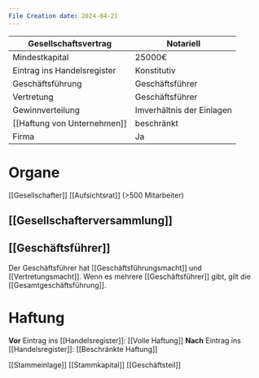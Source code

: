 ```yaml
---
File Creation date: 2024-04-21
---
```

| Gesellschaftsvertrag        | Notariell                 |
| --------------------------- | ------------------------- |
| Mindestkapital              | 25000€                    |
| Eintrag ins Handelsregister | Konstitutiv               |
| Geschäftsführung            | Geschäftsführer           |
| Vertretung                  | Geschäftsführer           |
| Gewinnverteilung            | Imverhältnis der Einlagen |
| [[Haftung von Unternehmen]] | beschränkt                |
| Firma                       | Ja                        |
# Organe
[[Gesellschafter]]
[[Aufsichtsrat]] (>500 Mitarbeiter)
## [[Gesellschafterversammlung]]

## [[Geschäftsführer]]
Der Geschäftsführer hat [[Geschäftsführungsmacht]] und [[Vertretungsmacht]]. Wenn es mehrere [[Geschäftsführer]] gibt, gilt die [[Gesamtgeschäftsführung]].
# Haftung
**Vor** Eintrag ins [[Handelsregister]]: [[Volle Haftung]]
**Nach** Eintrag ins [[Handelsregister]]: [[Beschränkte Haftung]]

[[Stammeinlage]]
[[Stammkapital]]
[[Geschäftsteil]]